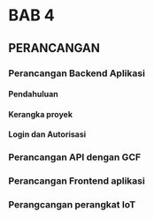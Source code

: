 # BAB 4

## PERANCANGAN

### Perancangan Backend Aplikasi

#### Pendahuluan

#### Kerangka proyek

#### Login dan Autorisasi

### Perancangan API dengan GCF

### Perancangan Frontend aplikasi

### Perangcangan perangkat IoT
